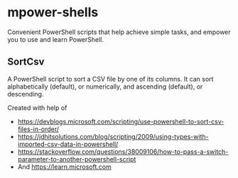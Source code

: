 # mpower-shells
Convenient PowerShell scripts that help achieve simple tasks, and empower you to use and learn PowerShell.

## SortCsv
A PowerShell script to sort a CSV file by one of its columns. It can sort alphabetically (default), or numerically, and ascending (default), or descending.

Created with help of
* https://devblogs.microsoft.com/scripting/use-powershell-to-sort-csv-files-in-order/
* https://jdhitsolutions.com/blog/scripting/2009/using-types-with-imported-csv-data-in-powershell/
* https://stackoverflow.com/questions/38009106/how-to-pass-a-switch-parameter-to-another-powershell-script
* And https://learn.microsoft.com